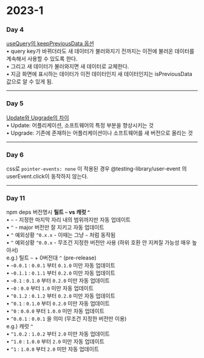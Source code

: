<h1>2023-1</h1><h3>Day 4</h3><p><a href="https://tanstack.com/query/v4/docs/react/guides/paginated-queries">useQuery의 keepPreviousData 옵션</a><br>• query key가 바뀌더라도 새 데이터가 불러와지기 전까지는 이전에 불러온 데이터를 계속해서 사용할 수 있도록 한다.<br>• 그리고 새 데이터가 불러와지면 새 데이터로 교체한다.<br>• 지금 화면에 표시하는 데이터가 이전 데이터인지 새 데이터인지는 isPreviousData 값으로 알 수 있게 됨.</p><hr/><h3>Day 5</h3><p><a href="https://www.geeksforgeeks.org/difference-between-update-and-upgrade/">Update와 Upgrade의 차이</a><br>• Update: 어플리케이션, 소프트웨어의 특정 부분을 향상시키는 것<br>• Upgrade: 기존에 존재하는 어플리케이션이나 소프트웨어를 새 버전으로 올리는 것</p><hr/><h3>Day 6</h3><p>css로 <code>pointer-events: none</code> 이 적용된 경우 @testing-library/user-event 의 userEvent.click이 동작하지 않는다.</p><hr/><h3>Day 11</h3><p>npm deps 버전명시 <strong>틸트 <code>~</code> vs 캐럿 <code>^</code></strong><br>• <code>~</code> - 지정한 마지막 자리 내의 범위까지만 자동 업데이트<br>• <code>^</code> - major 버전만 잘 지키고 자동 업데이트<br>• <code>^</code> 예외상황 <code>^0.x.x</code> - 이때는 그냥 <code>~</code> 처럼 동작됨<br>• <code>^</code> 예외상황 <code>^0.0.x</code> - 무조건 지정한 버전만 사용 (하위 호환 안 지켜질 가능성 매우 높아서)<br>e.g.) 틸트 <code>~</code> + 0버전대 <code>^</code> (pre-release)<br>• <code>~0.0.1</code> : <code>0.0.1</code> 부터 <code>0.1.0</code> 미만 자동 업데이트<br>• <code>~0.1.1</code> : <code>0.1.1</code> 부터 <code>0.2.0</code> 미만 자동 업데이트<br>• <code>~0.1</code> : <code>0.1.0</code> 부터 <code>0.2.0</code> 미만 자동 업데이트<br>• <code>~0</code> : <code>0.0</code> 부터 <code>1.0</code> 미만 자동 업데이트<br>• <code>^0.1.2</code> : <code>0.1.2</code> 부터 <code>0.2.0</code> 미만 자동 업데이트<br>• <code>^0.1</code> : <code>0.1.0</code> 부터 <code>0.2.0</code> 미만 자동 업데이트<br>• <code>^0</code> : <code>0.0.0</code> 부터 <code>1.0.0</code> 미만 자동 업데이트<br>• <code>^0.0.1</code> :  <code>0.0.1</code> 을 의미 (무조건 지정한 버전만 이용)<br>e.g.) 캐럿 <code>^</code><br>• <code>^1.0.2</code> : <code>1.0.2</code> 부터 <code>2.0</code> 미만 자동 업데이트<br>• <code>^1.0</code> : <code>1.0.0</code> 부터 <code>2.0</code> 미만 자동 업데이트<br>• <code>^1</code> : <code>1.0.0</code> 부터 <code>2.0</code> 미만 자동 업데이트</p>